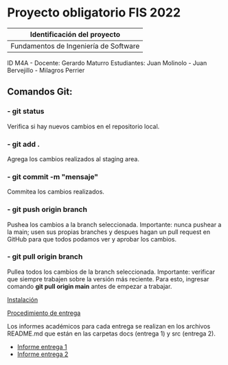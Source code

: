 # Proyecto obligatorio FIS 2022

| Identificación del proyecto
|-----------
| Fundamentos de Ingeniería de Software
ID M4A - Docente: Gerardo Maturro
Estudiantes: Juan Molinolo - Juan Bervejillo - Milagros Perrier

## Comandos Git:
### - git status
Verifica si hay nuevos cambios en el repositorio local.

### - git add .
Agrega los cambios realizados al staging area.

### - git commit -m "mensaje"
Commitea los cambios realizados.

### - git push origin branch
Pushea los cambios a la branch seleccionada. Importante: nunca pushear a la main; usen sus propias branches y despues hagan un pull request en GitHub para que todos podamos ver y aprobar los cambios.

### - git pull origin branch
Pullea todos los cambios de la branch seleccionada. Importante: verificar que siempre trabajen sobre la versión más reciente. Para esto, ingresar comando **git pull origin main** antes de empezar a trabajar.


[Instalación](install.md)

[Procedimiento de entrega](proc_entrega.md)

Los informes académicos para cada entrega se realizan en los archivos README.md que están en las carpetas docs (entrega 1) y src (entrega 2).
* [Informe entrega 1](docs/README.md)
* [Informe entrega 2](src/README.md)



